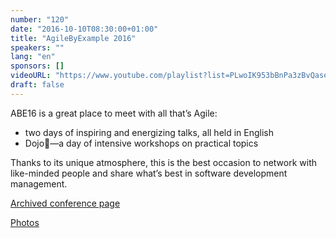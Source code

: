 ```yaml
---
number: "120"
date: "2016-10-10T08:30:00+01:00"
title: "AgileByExample 2016"
speakers: ""
lang: "en"
sponsors: []
videoURL: "https://www.youtube.com/playlist?list=PLwoIK953bBnPa3zBvQase41AOsRzGoVDU"
draft: false
---
```


ABE16 is a great place to meet with all that’s Agile:

  * two days of inspiring and energizing talks, all held in English
  * Dojo—a day of intensive workshops on practical topics

Thanks to its unique atmosphere, this is the best occasion to network with like-minded people and share what’s best in software development management.

<a href="https://web.archive.org/web/20161023002633/http://2016.agilebyexample.com/" target="_blank">Archived conference page</a>

<a href="https://www.flickr.com/photos/agilebyexample/albums" target="_blank">Photos</a>
